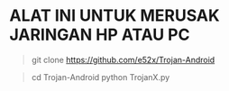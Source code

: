 # ALAT INI UNTUK MERUSAK JARINGAN HP ATAU PC


> git clone https://github.com/e52x/Trojan-Android

>  cd Trojan-Android
>  python TrojanX.py
